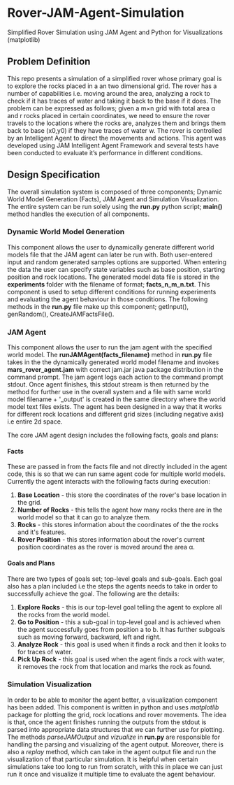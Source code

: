 # Rover-JAM-Agent-Simulation
Simplified Rover Simulation using JAM Agent and Python for Visualizations (matplotlib)

## Problem Definition

This repo presents a simulation of a simplified rover whose primary goal is to explore the rocks placed in a an two
dimensional grid. The rover has a number of capabilities i.e. moving around the area, analyzing a rock to check if
it has traces of water and taking it back to the base if it does. The problem can be expressed as follows; given a
m×n grid with total area α and r rocks placed in certain coordinates, we need to ensure the rover travels to the
locations where the rocks are, analyzes them and brings them back to base (x0,y0) if they have traces of water w.
The rover is controlled by an Intelligent Agent to direct the movements and actions. This agent was developed using
JAM Intelligent Agent Framework and several tests have been conducted to evaluate it’s performance in different
conditions. 

## Design Specification

The overall simulation system is composed of three components; Dynamic World Model Generation (Facts), JAM Agent and Simulation Visualization. The entire system can be run solely using the **run.py** python script; **main()** method handles the execution of all components.
        
### Dynamic World Model Generation
        
This component allows the user to dynamically generate different world models file that the JAM agent can later be run with. Both user-entered input and random generated samples options are supported. When entering the data the user can specify state variables such as base position, starting position and rock locations. The generated model data file is stored in the **experiments** folder with the filename of format; **facts_n_m_n.txt**. This component is used to setup different conditions for running experiments and evaluating the agent behaviour in those conditions. The following methods in the **run.py** file make up this component; getInput(), genRandom(), CreateJAMFactsFile().
        
### JAM Agent
        
This component allows the user to run the jam agent with the specified world model. The **runJAMAgent(facts_filename)** method in **run.py** file takes in the the dynamically generated world model filename and invokes **mars_rover_agent.jam** with correct jam.jar java package distribution in the command prompt. The jam agent logs each action to the command prompt stdout. Once agent finishes, this stdout stream is then returned by the method for further use in the overall system and a file with same world model filename + '\_output' is created in the same directory where the world model text files exists. The agent has been designed in a way that it works for different rock locations and different grid sizes (including negative axis) i.e entire 2d space.

The core JAM agent design includes the following facts, goals and plans:
        
#### Facts
These are passed in from the facts file and not directly included in the agent code, this is so that we can run same agent code for multiple world models. Currently the agent interacts with the following facts during execution:
        
1. **Base Location** - this store the coordinates of the rover's base location in the grid.
1. **Number of Rocks** - this tells the agent how many rocks there are in the world model so that it can go to analyze them.
1. **Rocks** - this stores information about the coordinates of the the rocks and it's features.
1. **Rover Position** - this stores information about the rover's current position coordinates as the rover is moved around the area α.
        
#### Goals and Plans

There are two types of goals set; top-level goals and sub-goals. Each goal also has a plan included i.e the steps the agents needs to take in order to successfully achieve the goal. The following are the details:

1. **Explore Rocks** - this is our top-level goal telling the agent to explore all the rocks from the world model. 
1. **Go to Position** - this a sub-goal in top-level goal and is achieved when the agent successfully goes from position a to b. It has further subgoals such as moving forward, backward, left and right.
1. **Analyze Rock** - this goal is used when it finds a rock and then it looks to for traces of water.
1. **Pick Up Rock** - this goal is used when the agent finds a rock with water, it removes the rock from that location and marks the rock as found. 

        
### Simulation Visualization
        
In order to be able to monitor the agent better, a visualization component has been added. This component is written in python and uses _matplotlib_ package for plotting the grid, rock locations and rover movements. The idea is that, once the agent  finishes running the outputs from the stdout is parsed into appropriate data structures that we can further use for plotting. The methods _parseJAMOutput_ and _vizualize_ in **run.py** are responsible for handling the parsing and visualizing of the agent output. Moreover, there is also a _replay_ method, which can take in the agent output file and run the visualization of that particular simulation. It is helpful when certain simulations take too long to run from scratch, with this in place we can just run it once and visualize it multiple time to evaluate the agent behaviour.

